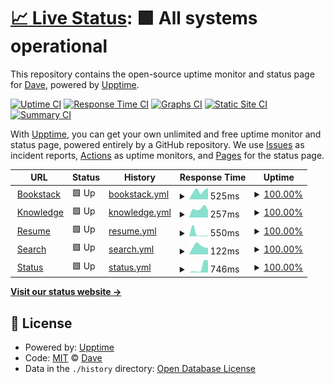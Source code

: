 # [📈 Live Status](https://eighty.io): <!--live status--> **🟩 All systems operational**

This repository contains the open-source uptime monitor and status page for [Dave](https://davelevine.io), powered by [Upptime](https://github.com/upptime/upptime).

[![Uptime CI](https://github.com/davelevine/upptime/workflows/Uptime%20CI/badge.svg)](https://github.com/davelevine/upptime/actions?query=workflow%3A%22Uptime+CI%22)
[![Response Time CI](https://github.com/davelevine/upptime/workflows/Response%20Time%20CI/badge.svg)](https://github.com/davelevine/upptime/actions?query=workflow%3A%22Response+Time+CI%22)
[![Graphs CI](https://github.com/davelevine/upptime/workflows/Graphs%20CI/badge.svg)](https://github.com/davelevine/upptime/actions?query=workflow%3A%22Graphs+CI%22)
[![Static Site CI](https://github.com/davelevine/upptime/workflows/Static%20Site%20CI/badge.svg)](https://github.com/davelevine/upptime/actions?query=workflow%3A%22Static+Site+CI%22)
[![Summary CI](https://github.com/davelevine/upptime/workflows/Summary%20CI/badge.svg)](https://github.com/davelevine/upptime/actions?query=workflow%3A%22Summary+CI%22)

With [Upptime](https://upptime.js.org), you can get your own unlimited and free uptime monitor and status page, powered entirely by a GitHub repository. We use [Issues](https://github.com/davelevine/upptime/issues) as incident reports, [Actions](https://github.com/davelevine/upptime/actions) as uptime monitors, and [Pages](https://eighty.io) for the status page.

<!--start: status pages-->
<!-- This summary is generated by Upptime (https://github.com/upptime/upptime) -->
<!-- Do not edit this manually, your changes will be overwritten -->
<!-- prettier-ignore -->
| URL | Status | History | Response Time | Uptime |
| --- | ------ | ------- | ------------- | ------ |
| <img alt="" src="https://favicons.githubusercontent.com/www.levine.xyz" height="13"> [Bookstack](https://www.levine.xyz) | 🟩 Up | [bookstack.yml](https://github.com/davelevine/upptime/commits/HEAD/history/bookstack.yml) | <details><summary><img alt="Response time graph" src="./graphs/bookstack/response-time-week.png" height="20"> 525ms</summary><br><a href="https://eighty.io/history/bookstack"><img alt="Response time 525" src="https://img.shields.io/endpoint?url=https%3A%2F%2Fraw.githubusercontent.com%2Fdavelevine%2Fupptime%2FHEAD%2Fapi%2Fbookstack%2Fresponse-time.json"></a><br><a href="https://eighty.io/history/bookstack"><img alt="24-hour response time 525" src="https://img.shields.io/endpoint?url=https%3A%2F%2Fraw.githubusercontent.com%2Fdavelevine%2Fupptime%2FHEAD%2Fapi%2Fbookstack%2Fresponse-time-day.json"></a><br><a href="https://eighty.io/history/bookstack"><img alt="7-day response time 525" src="https://img.shields.io/endpoint?url=https%3A%2F%2Fraw.githubusercontent.com%2Fdavelevine%2Fupptime%2FHEAD%2Fapi%2Fbookstack%2Fresponse-time-week.json"></a><br><a href="https://eighty.io/history/bookstack"><img alt="30-day response time 525" src="https://img.shields.io/endpoint?url=https%3A%2F%2Fraw.githubusercontent.com%2Fdavelevine%2Fupptime%2FHEAD%2Fapi%2Fbookstack%2Fresponse-time-month.json"></a><br><a href="https://eighty.io/history/bookstack"><img alt="1-year response time 525" src="https://img.shields.io/endpoint?url=https%3A%2F%2Fraw.githubusercontent.com%2Fdavelevine%2Fupptime%2FHEAD%2Fapi%2Fbookstack%2Fresponse-time-year.json"></a></details> | <details><summary><a href="https://eighty.io/history/bookstack">100.00%</a></summary><a href="https://eighty.io/history/bookstack"><img alt="All-time uptime 100.00%" src="https://img.shields.io/endpoint?url=https%3A%2F%2Fraw.githubusercontent.com%2Fdavelevine%2Fupptime%2FHEAD%2Fapi%2Fbookstack%2Fuptime.json"></a><br><a href="https://eighty.io/history/bookstack"><img alt="24-hour uptime 100.00%" src="https://img.shields.io/endpoint?url=https%3A%2F%2Fraw.githubusercontent.com%2Fdavelevine%2Fupptime%2FHEAD%2Fapi%2Fbookstack%2Fuptime-day.json"></a><br><a href="https://eighty.io/history/bookstack"><img alt="7-day uptime 100.00%" src="https://img.shields.io/endpoint?url=https%3A%2F%2Fraw.githubusercontent.com%2Fdavelevine%2Fupptime%2FHEAD%2Fapi%2Fbookstack%2Fuptime-week.json"></a><br><a href="https://eighty.io/history/bookstack"><img alt="30-day uptime 100.00%" src="https://img.shields.io/endpoint?url=https%3A%2F%2Fraw.githubusercontent.com%2Fdavelevine%2Fupptime%2FHEAD%2Fapi%2Fbookstack%2Fuptime-month.json"></a><br><a href="https://eighty.io/history/bookstack"><img alt="1-year uptime 100.00%" src="https://img.shields.io/endpoint?url=https%3A%2F%2Fraw.githubusercontent.com%2Fdavelevine%2Fupptime%2FHEAD%2Fapi%2Fbookstack%2Fuptime-year.json"></a></details>
| <img alt="" src="https://favicons.githubusercontent.com/www.levine.org" height="13"> [Knowledge](https://www.levine.org) | 🟩 Up | [knowledge.yml](https://github.com/davelevine/upptime/commits/HEAD/history/knowledge.yml) | <details><summary><img alt="Response time graph" src="./graphs/knowledge/response-time-week.png" height="20"> 257ms</summary><br><a href="https://eighty.io/history/knowledge"><img alt="Response time 257" src="https://img.shields.io/endpoint?url=https%3A%2F%2Fraw.githubusercontent.com%2Fdavelevine%2Fupptime%2FHEAD%2Fapi%2Fknowledge%2Fresponse-time.json"></a><br><a href="https://eighty.io/history/knowledge"><img alt="24-hour response time 257" src="https://img.shields.io/endpoint?url=https%3A%2F%2Fraw.githubusercontent.com%2Fdavelevine%2Fupptime%2FHEAD%2Fapi%2Fknowledge%2Fresponse-time-day.json"></a><br><a href="https://eighty.io/history/knowledge"><img alt="7-day response time 257" src="https://img.shields.io/endpoint?url=https%3A%2F%2Fraw.githubusercontent.com%2Fdavelevine%2Fupptime%2FHEAD%2Fapi%2Fknowledge%2Fresponse-time-week.json"></a><br><a href="https://eighty.io/history/knowledge"><img alt="30-day response time 257" src="https://img.shields.io/endpoint?url=https%3A%2F%2Fraw.githubusercontent.com%2Fdavelevine%2Fupptime%2FHEAD%2Fapi%2Fknowledge%2Fresponse-time-month.json"></a><br><a href="https://eighty.io/history/knowledge"><img alt="1-year response time 257" src="https://img.shields.io/endpoint?url=https%3A%2F%2Fraw.githubusercontent.com%2Fdavelevine%2Fupptime%2FHEAD%2Fapi%2Fknowledge%2Fresponse-time-year.json"></a></details> | <details><summary><a href="https://eighty.io/history/knowledge">100.00%</a></summary><a href="https://eighty.io/history/knowledge"><img alt="All-time uptime 100.00%" src="https://img.shields.io/endpoint?url=https%3A%2F%2Fraw.githubusercontent.com%2Fdavelevine%2Fupptime%2FHEAD%2Fapi%2Fknowledge%2Fuptime.json"></a><br><a href="https://eighty.io/history/knowledge"><img alt="24-hour uptime 100.00%" src="https://img.shields.io/endpoint?url=https%3A%2F%2Fraw.githubusercontent.com%2Fdavelevine%2Fupptime%2FHEAD%2Fapi%2Fknowledge%2Fuptime-day.json"></a><br><a href="https://eighty.io/history/knowledge"><img alt="7-day uptime 100.00%" src="https://img.shields.io/endpoint?url=https%3A%2F%2Fraw.githubusercontent.com%2Fdavelevine%2Fupptime%2FHEAD%2Fapi%2Fknowledge%2Fuptime-week.json"></a><br><a href="https://eighty.io/history/knowledge"><img alt="30-day uptime 100.00%" src="https://img.shields.io/endpoint?url=https%3A%2F%2Fraw.githubusercontent.com%2Fdavelevine%2Fupptime%2FHEAD%2Fapi%2Fknowledge%2Fuptime-month.json"></a><br><a href="https://eighty.io/history/knowledge"><img alt="1-year uptime 100.00%" src="https://img.shields.io/endpoint?url=https%3A%2F%2Fraw.githubusercontent.com%2Fdavelevine%2Fupptime%2FHEAD%2Fapi%2Fknowledge%2Fuptime-year.json"></a></details>
| <img alt="" src="https://favicons.githubusercontent.com/www.davelevine.io" height="13"> [Resume](https://www.davelevine.io) | 🟩 Up | [resume.yml](https://github.com/davelevine/upptime/commits/HEAD/history/resume.yml) | <details><summary><img alt="Response time graph" src="./graphs/resume/response-time-week.png" height="20"> 550ms</summary><br><a href="https://eighty.io/history/resume"><img alt="Response time 550" src="https://img.shields.io/endpoint?url=https%3A%2F%2Fraw.githubusercontent.com%2Fdavelevine%2Fupptime%2FHEAD%2Fapi%2Fresume%2Fresponse-time.json"></a><br><a href="https://eighty.io/history/resume"><img alt="24-hour response time 550" src="https://img.shields.io/endpoint?url=https%3A%2F%2Fraw.githubusercontent.com%2Fdavelevine%2Fupptime%2FHEAD%2Fapi%2Fresume%2Fresponse-time-day.json"></a><br><a href="https://eighty.io/history/resume"><img alt="7-day response time 550" src="https://img.shields.io/endpoint?url=https%3A%2F%2Fraw.githubusercontent.com%2Fdavelevine%2Fupptime%2FHEAD%2Fapi%2Fresume%2Fresponse-time-week.json"></a><br><a href="https://eighty.io/history/resume"><img alt="30-day response time 550" src="https://img.shields.io/endpoint?url=https%3A%2F%2Fraw.githubusercontent.com%2Fdavelevine%2Fupptime%2FHEAD%2Fapi%2Fresume%2Fresponse-time-month.json"></a><br><a href="https://eighty.io/history/resume"><img alt="1-year response time 550" src="https://img.shields.io/endpoint?url=https%3A%2F%2Fraw.githubusercontent.com%2Fdavelevine%2Fupptime%2FHEAD%2Fapi%2Fresume%2Fresponse-time-year.json"></a></details> | <details><summary><a href="https://eighty.io/history/resume">100.00%</a></summary><a href="https://eighty.io/history/resume"><img alt="All-time uptime 100.00%" src="https://img.shields.io/endpoint?url=https%3A%2F%2Fraw.githubusercontent.com%2Fdavelevine%2Fupptime%2FHEAD%2Fapi%2Fresume%2Fuptime.json"></a><br><a href="https://eighty.io/history/resume"><img alt="24-hour uptime 100.00%" src="https://img.shields.io/endpoint?url=https%3A%2F%2Fraw.githubusercontent.com%2Fdavelevine%2Fupptime%2FHEAD%2Fapi%2Fresume%2Fuptime-day.json"></a><br><a href="https://eighty.io/history/resume"><img alt="7-day uptime 100.00%" src="https://img.shields.io/endpoint?url=https%3A%2F%2Fraw.githubusercontent.com%2Fdavelevine%2Fupptime%2FHEAD%2Fapi%2Fresume%2Fuptime-week.json"></a><br><a href="https://eighty.io/history/resume"><img alt="30-day uptime 100.00%" src="https://img.shields.io/endpoint?url=https%3A%2F%2Fraw.githubusercontent.com%2Fdavelevine%2Fupptime%2FHEAD%2Fapi%2Fresume%2Fuptime-month.json"></a><br><a href="https://eighty.io/history/resume"><img alt="1-year uptime 100.00%" src="https://img.shields.io/endpoint?url=https%3A%2F%2Fraw.githubusercontent.com%2Fdavelevine%2Fupptime%2FHEAD%2Fapi%2Fresume%2Fuptime-year.json"></a></details>
| <img alt="" src="https://favicons.githubusercontent.com/search.cc" height="13"> [Search](https://search.cc) | 🟩 Up | [search.yml](https://github.com/davelevine/upptime/commits/HEAD/history/search.yml) | <details><summary><img alt="Response time graph" src="./graphs/search/response-time-week.png" height="20"> 122ms</summary><br><a href="https://eighty.io/history/search"><img alt="Response time 122" src="https://img.shields.io/endpoint?url=https%3A%2F%2Fraw.githubusercontent.com%2Fdavelevine%2Fupptime%2FHEAD%2Fapi%2Fsearch%2Fresponse-time.json"></a><br><a href="https://eighty.io/history/search"><img alt="24-hour response time 122" src="https://img.shields.io/endpoint?url=https%3A%2F%2Fraw.githubusercontent.com%2Fdavelevine%2Fupptime%2FHEAD%2Fapi%2Fsearch%2Fresponse-time-day.json"></a><br><a href="https://eighty.io/history/search"><img alt="7-day response time 122" src="https://img.shields.io/endpoint?url=https%3A%2F%2Fraw.githubusercontent.com%2Fdavelevine%2Fupptime%2FHEAD%2Fapi%2Fsearch%2Fresponse-time-week.json"></a><br><a href="https://eighty.io/history/search"><img alt="30-day response time 122" src="https://img.shields.io/endpoint?url=https%3A%2F%2Fraw.githubusercontent.com%2Fdavelevine%2Fupptime%2FHEAD%2Fapi%2Fsearch%2Fresponse-time-month.json"></a><br><a href="https://eighty.io/history/search"><img alt="1-year response time 122" src="https://img.shields.io/endpoint?url=https%3A%2F%2Fraw.githubusercontent.com%2Fdavelevine%2Fupptime%2FHEAD%2Fapi%2Fsearch%2Fresponse-time-year.json"></a></details> | <details><summary><a href="https://eighty.io/history/search">100.00%</a></summary><a href="https://eighty.io/history/search"><img alt="All-time uptime 100.00%" src="https://img.shields.io/endpoint?url=https%3A%2F%2Fraw.githubusercontent.com%2Fdavelevine%2Fupptime%2FHEAD%2Fapi%2Fsearch%2Fuptime.json"></a><br><a href="https://eighty.io/history/search"><img alt="24-hour uptime 100.00%" src="https://img.shields.io/endpoint?url=https%3A%2F%2Fraw.githubusercontent.com%2Fdavelevine%2Fupptime%2FHEAD%2Fapi%2Fsearch%2Fuptime-day.json"></a><br><a href="https://eighty.io/history/search"><img alt="7-day uptime 100.00%" src="https://img.shields.io/endpoint?url=https%3A%2F%2Fraw.githubusercontent.com%2Fdavelevine%2Fupptime%2FHEAD%2Fapi%2Fsearch%2Fuptime-week.json"></a><br><a href="https://eighty.io/history/search"><img alt="30-day uptime 100.00%" src="https://img.shields.io/endpoint?url=https%3A%2F%2Fraw.githubusercontent.com%2Fdavelevine%2Fupptime%2FHEAD%2Fapi%2Fsearch%2Fuptime-month.json"></a><br><a href="https://eighty.io/history/search"><img alt="1-year uptime 100.00%" src="https://img.shields.io/endpoint?url=https%3A%2F%2Fraw.githubusercontent.com%2Fdavelevine%2Fupptime%2FHEAD%2Fapi%2Fsearch%2Fuptime-year.json"></a></details>
| <img alt="" src="https://favicons.githubusercontent.com/www.status.cc" height="13"> [Status](https://www.status.cc) | 🟩 Up | [status.yml](https://github.com/davelevine/upptime/commits/HEAD/history/status.yml) | <details><summary><img alt="Response time graph" src="./graphs/status/response-time-week.png" height="20"> 746ms</summary><br><a href="https://eighty.io/history/status"><img alt="Response time 746" src="https://img.shields.io/endpoint?url=https%3A%2F%2Fraw.githubusercontent.com%2Fdavelevine%2Fupptime%2FHEAD%2Fapi%2Fstatus%2Fresponse-time.json"></a><br><a href="https://eighty.io/history/status"><img alt="24-hour response time 746" src="https://img.shields.io/endpoint?url=https%3A%2F%2Fraw.githubusercontent.com%2Fdavelevine%2Fupptime%2FHEAD%2Fapi%2Fstatus%2Fresponse-time-day.json"></a><br><a href="https://eighty.io/history/status"><img alt="7-day response time 746" src="https://img.shields.io/endpoint?url=https%3A%2F%2Fraw.githubusercontent.com%2Fdavelevine%2Fupptime%2FHEAD%2Fapi%2Fstatus%2Fresponse-time-week.json"></a><br><a href="https://eighty.io/history/status"><img alt="30-day response time 746" src="https://img.shields.io/endpoint?url=https%3A%2F%2Fraw.githubusercontent.com%2Fdavelevine%2Fupptime%2FHEAD%2Fapi%2Fstatus%2Fresponse-time-month.json"></a><br><a href="https://eighty.io/history/status"><img alt="1-year response time 746" src="https://img.shields.io/endpoint?url=https%3A%2F%2Fraw.githubusercontent.com%2Fdavelevine%2Fupptime%2FHEAD%2Fapi%2Fstatus%2Fresponse-time-year.json"></a></details> | <details><summary><a href="https://eighty.io/history/status">100.00%</a></summary><a href="https://eighty.io/history/status"><img alt="All-time uptime 100.00%" src="https://img.shields.io/endpoint?url=https%3A%2F%2Fraw.githubusercontent.com%2Fdavelevine%2Fupptime%2FHEAD%2Fapi%2Fstatus%2Fuptime.json"></a><br><a href="https://eighty.io/history/status"><img alt="24-hour uptime 100.00%" src="https://img.shields.io/endpoint?url=https%3A%2F%2Fraw.githubusercontent.com%2Fdavelevine%2Fupptime%2FHEAD%2Fapi%2Fstatus%2Fuptime-day.json"></a><br><a href="https://eighty.io/history/status"><img alt="7-day uptime 100.00%" src="https://img.shields.io/endpoint?url=https%3A%2F%2Fraw.githubusercontent.com%2Fdavelevine%2Fupptime%2FHEAD%2Fapi%2Fstatus%2Fuptime-week.json"></a><br><a href="https://eighty.io/history/status"><img alt="30-day uptime 100.00%" src="https://img.shields.io/endpoint?url=https%3A%2F%2Fraw.githubusercontent.com%2Fdavelevine%2Fupptime%2FHEAD%2Fapi%2Fstatus%2Fuptime-month.json"></a><br><a href="https://eighty.io/history/status"><img alt="1-year uptime 100.00%" src="https://img.shields.io/endpoint?url=https%3A%2F%2Fraw.githubusercontent.com%2Fdavelevine%2Fupptime%2FHEAD%2Fapi%2Fstatus%2Fuptime-year.json"></a></details>

<!--end: status pages-->

[**Visit our status website →**](https://eighty.io)

## 📄 License

- Powered by: [Upptime](https://github.com/upptime/upptime)
- Code: [MIT](./LICENSE) © [Dave](https://davelevine.io)
- Data in the `./history` directory: [Open Database License](https://opendatacommons.org/licenses/odbl/1-0/)
